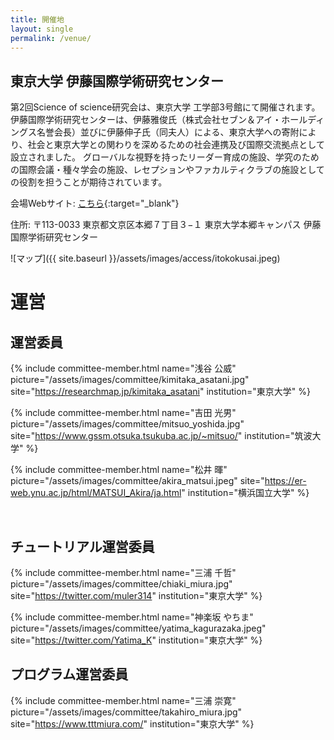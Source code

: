 ```yaml
---
title: 開催地
layout: single
permalink: /venue/
---
```


<h2> 東京大学 伊藤国際学術研究センター</h2>

第2回Science of science研究会は、東京大学 工学部3号館にて開催されます。
伊藤国際学術研究センターは、伊藤雅俊氏（株式会社セブン＆アイ・ホールディングス名誉会長）並びに伊藤伸子氏（同夫人）による、東京大学への寄附により、社会と東京大学との関わりを深めるための社会連携及び国際交流拠点として設立されました。 グローバルな視野を持ったリーダー育成の施設、学究のための国際会議・種々学会の施設、レセプションやファカルティクラブの施設としての役割を担うことが期待されています。

会場Webサイト: [こちら](https://www.u-tokyo.ac.jp/adm/iirc/ja/index.html){:target="_blank"}

住所: 〒113-0033 東京都文京区本郷７丁目３−１ 東京大学本郷キャンパス 伊藤国際学術研究センター

![マップ]({{ site.baseurl }}/assets/images/access/itokokusai.jpeg)

<h1>運営</h1>

<h2>運営委員</h2>

{% include committee-member.html
   name="浅谷 公威"
   picture="/assets/images/committee/kimitaka_asatani.jpg"
   site="https://researchmap.jp/kimitaka_asatani"
   institution="東京大学"
%}

{% include committee-member.html
   name="吉田 光男"
   picture="/assets/images/committee/mitsuo_yoshida.jpg"
   site="https://www.gssm.otsuka.tsukuba.ac.jp/~mitsuo/"
   institution="筑波大学"
%}

{% include committee-member.html
   name="松井 暉"
   picture="/assets/images/committee/akira_matsui.jpeg"
   site="https://er-web.ynu.ac.jp/html/MATSUI_Akira/ja.html"
   institution="横浜国立大学"
%}

<br>

<h2>チュートリアル運営委員</h2>

<!-- Contact: miura@ipr-ctr.t.u-tokyo.ac.jp -->

{% include committee-member.html
   name="三浦 千哲"
   picture="/assets/images/committee/chiaki_miura.jpg"
   site="https://twitter.com/muler314"
   institution="東京大学"
%}

{% include committee-member.html
   name="神楽坂 やちま"
   picture="/assets/images/committee/yatima_kagurazaka.jpeg"
   site="https://twitter.com/Yatima_K"
   institution="東京大学"
%}

<h2>プログラム運営委員</h2>

{% include committee-member.html
   name="三浦 崇寛"
   picture="/assets/images/committee/takahiro_miura.jpg"
   site="https://www.tttmiura.com/"
   institution="東京大学"
%}
<!-- <h2>学生委員</h2> -->